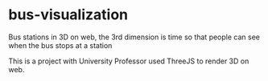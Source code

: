 # bus-visualization
Bus stations in 3D on web, the 3rd dimension is time so that people can see when the bus stops at a station

This is a project with University Professor used ThreeJS to render 3D on web.

